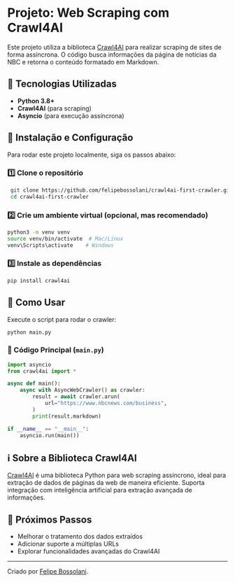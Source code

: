 # Projeto: Web Scraping com Crawl4AI

Este projeto utiliza a biblioteca [Crawl4AI](https://github.com/unclecode/crawl4ai) para realizar scraping de sites de forma assíncrona. O código busca informações da página de notícias da NBC e retorna o conteúdo formatado em Markdown.

## 📌 Tecnologias Utilizadas
- **Python 3.8+**
- **Crawl4AI** (para scraping)
- **Asyncio** (para execução assíncrona)

## 🚀 Instalação e Configuração
Para rodar este projeto localmente, siga os passos abaixo:

### 1️⃣ **Clone o repositório**
```sh
 git clone https://github.com/felipebossolani/crawl4ai-first-crawler.git
 cd crawl4ai-first-crawler
```

### 2️⃣ **Crie um ambiente virtual (opcional, mas recomendado)**
```sh
python3 -m venv venv
source venv/bin/activate  # Mac/Linux
venv\Scripts\activate    # Windows
```

### 3️⃣ **Instale as dependências**
```sh
pip install crawl4ai
```

## 📝 Como Usar
Execute o script para rodar o crawler:

```sh
python main.py
```

### 📜 Código Principal (`main.py`)
```python
import asyncio
from crawl4ai import *

async def main():
    async with AsyncWebCrawler() as crawler:
        result = await crawler.arun(
            url="https://www.nbcnews.com/business",
        )
        print(result.markdown)

if __name__ == "__main__":
    asyncio.run(main())
```

## ℹ️ Sobre a Biblioteca Crawl4AI
[Crawl4AI](https://github.com/unclecode/crawl4ai) é uma biblioteca Python para web scraping assíncrono, ideal para extração de dados de páginas da web de maneira eficiente. Suporta integração com inteligência artificial para extração avançada de informações.

## 📌 Próximos Passos
- Melhorar o tratamento dos dados extraídos
- Adicionar suporte a múltiplas URLs
- Explorar funcionalidades avançadas do Crawl4AI

---
Criado por [Felipe Bossolani](https://github.com/felipebossolani).

